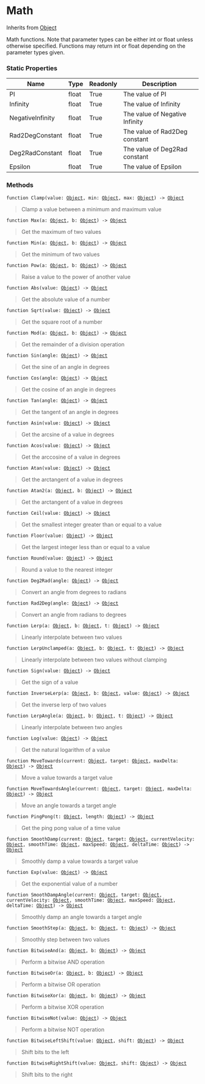 # Math
Inherits from [Object](../md/objects/Object.md)

Math functions. Note that parameter types can be either int or float unless otherwise specified.
Functions may return int or float depending on the parameter types given.

### Static Properties
|Name|Type|Readonly|Description|
|---|---|---|---|
|PI|float|True|The value of PI|
|Infinity|float|True|The value of Infinity|
|NegativeInfinity|float|True|The value of Negative Infinity|
|Rad2DegConstant|float|True|The value of Rad2Deg constant|
|Deg2RadConstant|float|True|The value of Deg2Rad constant|
|Epsilon|float|True|The value of Epsilon|


### Methods
<pre class="language-typescript"><code class="lang-typescript">function Clamp(value: <a data-footnote-ref href="#user-content-fn-Object">Object</a>, min: <a data-footnote-ref href="#user-content-fn-Object">Object</a>, max: <a data-footnote-ref href="#user-content-fn-Object">Object</a>) -> <a data-footnote-ref href="#user-content-fn-Object">Object</a></code></pre>
> Clamp a value between a minimum and maximum value

<pre class="language-typescript"><code class="lang-typescript">function Max(a: <a data-footnote-ref href="#user-content-fn-Object">Object</a>, b: <a data-footnote-ref href="#user-content-fn-Object">Object</a>) -> <a data-footnote-ref href="#user-content-fn-Object">Object</a></code></pre>
> Get the maximum of two values

<pre class="language-typescript"><code class="lang-typescript">function Min(a: <a data-footnote-ref href="#user-content-fn-Object">Object</a>, b: <a data-footnote-ref href="#user-content-fn-Object">Object</a>) -> <a data-footnote-ref href="#user-content-fn-Object">Object</a></code></pre>
> Get the minimum of two values

<pre class="language-typescript"><code class="lang-typescript">function Pow(a: <a data-footnote-ref href="#user-content-fn-Object">Object</a>, b: <a data-footnote-ref href="#user-content-fn-Object">Object</a>) -> <a data-footnote-ref href="#user-content-fn-Object">Object</a></code></pre>
> Raise a value to the power of another value

<pre class="language-typescript"><code class="lang-typescript">function Abs(value: <a data-footnote-ref href="#user-content-fn-Object">Object</a>) -> <a data-footnote-ref href="#user-content-fn-Object">Object</a></code></pre>
> Get the absolute value of a number

<pre class="language-typescript"><code class="lang-typescript">function Sqrt(value: <a data-footnote-ref href="#user-content-fn-Object">Object</a>) -> <a data-footnote-ref href="#user-content-fn-Object">Object</a></code></pre>
> Get the square root of a number

<pre class="language-typescript"><code class="lang-typescript">function Mod(a: <a data-footnote-ref href="#user-content-fn-Object">Object</a>, b: <a data-footnote-ref href="#user-content-fn-Object">Object</a>) -> <a data-footnote-ref href="#user-content-fn-Object">Object</a></code></pre>
> Get the remainder of a division operation

<pre class="language-typescript"><code class="lang-typescript">function Sin(angle: <a data-footnote-ref href="#user-content-fn-Object">Object</a>) -> <a data-footnote-ref href="#user-content-fn-Object">Object</a></code></pre>
> Get the sine of an angle in degrees

<pre class="language-typescript"><code class="lang-typescript">function Cos(angle: <a data-footnote-ref href="#user-content-fn-Object">Object</a>) -> <a data-footnote-ref href="#user-content-fn-Object">Object</a></code></pre>
> Get the cosine of an angle in degrees

<pre class="language-typescript"><code class="lang-typescript">function Tan(angle: <a data-footnote-ref href="#user-content-fn-Object">Object</a>) -> <a data-footnote-ref href="#user-content-fn-Object">Object</a></code></pre>
> Get the tangent of an angle in degrees

<pre class="language-typescript"><code class="lang-typescript">function Asin(value: <a data-footnote-ref href="#user-content-fn-Object">Object</a>) -> <a data-footnote-ref href="#user-content-fn-Object">Object</a></code></pre>
> Get the arcsine of a value in degrees

<pre class="language-typescript"><code class="lang-typescript">function Acos(value: <a data-footnote-ref href="#user-content-fn-Object">Object</a>) -> <a data-footnote-ref href="#user-content-fn-Object">Object</a></code></pre>
> Get the arccosine of a value in degrees

<pre class="language-typescript"><code class="lang-typescript">function Atan(value: <a data-footnote-ref href="#user-content-fn-Object">Object</a>) -> <a data-footnote-ref href="#user-content-fn-Object">Object</a></code></pre>
> Get the arctangent of a value in degrees

<pre class="language-typescript"><code class="lang-typescript">function Atan2(a: <a data-footnote-ref href="#user-content-fn-Object">Object</a>, b: <a data-footnote-ref href="#user-content-fn-Object">Object</a>) -> <a data-footnote-ref href="#user-content-fn-Object">Object</a></code></pre>
> Get the arctangent of a value in degrees

<pre class="language-typescript"><code class="lang-typescript">function Ceil(value: <a data-footnote-ref href="#user-content-fn-Object">Object</a>) -> <a data-footnote-ref href="#user-content-fn-Object">Object</a></code></pre>
> Get the smallest integer greater than or equal to a value

<pre class="language-typescript"><code class="lang-typescript">function Floor(value: <a data-footnote-ref href="#user-content-fn-Object">Object</a>) -> <a data-footnote-ref href="#user-content-fn-Object">Object</a></code></pre>
> Get the largest integer less than or equal to a value

<pre class="language-typescript"><code class="lang-typescript">function Round(value: <a data-footnote-ref href="#user-content-fn-Object">Object</a>) -> <a data-footnote-ref href="#user-content-fn-Object">Object</a></code></pre>
> Round a value to the nearest integer

<pre class="language-typescript"><code class="lang-typescript">function Deg2Rad(angle: <a data-footnote-ref href="#user-content-fn-Object">Object</a>) -> <a data-footnote-ref href="#user-content-fn-Object">Object</a></code></pre>
> Convert an angle from degrees to radians

<pre class="language-typescript"><code class="lang-typescript">function Rad2Deg(angle: <a data-footnote-ref href="#user-content-fn-Object">Object</a>) -> <a data-footnote-ref href="#user-content-fn-Object">Object</a></code></pre>
> Convert an angle from radians to degrees

<pre class="language-typescript"><code class="lang-typescript">function Lerp(a: <a data-footnote-ref href="#user-content-fn-Object">Object</a>, b: <a data-footnote-ref href="#user-content-fn-Object">Object</a>, t: <a data-footnote-ref href="#user-content-fn-Object">Object</a>) -> <a data-footnote-ref href="#user-content-fn-Object">Object</a></code></pre>
> Linearly interpolate between two values

<pre class="language-typescript"><code class="lang-typescript">function LerpUnclamped(a: <a data-footnote-ref href="#user-content-fn-Object">Object</a>, b: <a data-footnote-ref href="#user-content-fn-Object">Object</a>, t: <a data-footnote-ref href="#user-content-fn-Object">Object</a>) -> <a data-footnote-ref href="#user-content-fn-Object">Object</a></code></pre>
> Linearly interpolate between two values without clamping

<pre class="language-typescript"><code class="lang-typescript">function Sign(value: <a data-footnote-ref href="#user-content-fn-Object">Object</a>) -> <a data-footnote-ref href="#user-content-fn-Object">Object</a></code></pre>
> Get the sign of a value

<pre class="language-typescript"><code class="lang-typescript">function InverseLerp(a: <a data-footnote-ref href="#user-content-fn-Object">Object</a>, b: <a data-footnote-ref href="#user-content-fn-Object">Object</a>, value: <a data-footnote-ref href="#user-content-fn-Object">Object</a>) -> <a data-footnote-ref href="#user-content-fn-Object">Object</a></code></pre>
> Get the inverse lerp of two values

<pre class="language-typescript"><code class="lang-typescript">function LerpAngle(a: <a data-footnote-ref href="#user-content-fn-Object">Object</a>, b: <a data-footnote-ref href="#user-content-fn-Object">Object</a>, t: <a data-footnote-ref href="#user-content-fn-Object">Object</a>) -> <a data-footnote-ref href="#user-content-fn-Object">Object</a></code></pre>
> Linearly interpolate between two angles

<pre class="language-typescript"><code class="lang-typescript">function Log(value: <a data-footnote-ref href="#user-content-fn-Object">Object</a>) -> <a data-footnote-ref href="#user-content-fn-Object">Object</a></code></pre>
> Get the natural logarithm of a value

<pre class="language-typescript"><code class="lang-typescript">function MoveTowards(current: <a data-footnote-ref href="#user-content-fn-Object">Object</a>, target: <a data-footnote-ref href="#user-content-fn-Object">Object</a>, maxDelta: <a data-footnote-ref href="#user-content-fn-Object">Object</a>) -> <a data-footnote-ref href="#user-content-fn-Object">Object</a></code></pre>
> Move a value towards a target value

<pre class="language-typescript"><code class="lang-typescript">function MoveTowardsAngle(current: <a data-footnote-ref href="#user-content-fn-Object">Object</a>, target: <a data-footnote-ref href="#user-content-fn-Object">Object</a>, maxDelta: <a data-footnote-ref href="#user-content-fn-Object">Object</a>) -> <a data-footnote-ref href="#user-content-fn-Object">Object</a></code></pre>
> Move an angle towards a target angle

<pre class="language-typescript"><code class="lang-typescript">function PingPong(t: <a data-footnote-ref href="#user-content-fn-Object">Object</a>, length: <a data-footnote-ref href="#user-content-fn-Object">Object</a>) -> <a data-footnote-ref href="#user-content-fn-Object">Object</a></code></pre>
> Get the ping pong value of a time value

<pre class="language-typescript"><code class="lang-typescript">function SmoothDamp(current: <a data-footnote-ref href="#user-content-fn-Object">Object</a>, target: <a data-footnote-ref href="#user-content-fn-Object">Object</a>, currentVelocity: <a data-footnote-ref href="#user-content-fn-Object">Object</a>, smoothTime: <a data-footnote-ref href="#user-content-fn-Object">Object</a>, maxSpeed: <a data-footnote-ref href="#user-content-fn-Object">Object</a>, deltaTime: <a data-footnote-ref href="#user-content-fn-Object">Object</a>) -> <a data-footnote-ref href="#user-content-fn-Object">Object</a></code></pre>
> Smoothly damp a value towards a target value

<pre class="language-typescript"><code class="lang-typescript">function Exp(value: <a data-footnote-ref href="#user-content-fn-Object">Object</a>) -> <a data-footnote-ref href="#user-content-fn-Object">Object</a></code></pre>
> Get the exponential value of a number

<pre class="language-typescript"><code class="lang-typescript">function SmoothDampAngle(current: <a data-footnote-ref href="#user-content-fn-Object">Object</a>, target: <a data-footnote-ref href="#user-content-fn-Object">Object</a>, currentVelocity: <a data-footnote-ref href="#user-content-fn-Object">Object</a>, smoothTime: <a data-footnote-ref href="#user-content-fn-Object">Object</a>, maxSpeed: <a data-footnote-ref href="#user-content-fn-Object">Object</a>, deltaTime: <a data-footnote-ref href="#user-content-fn-Object">Object</a>) -> <a data-footnote-ref href="#user-content-fn-Object">Object</a></code></pre>
> Smoothly damp an angle towards a target angle

<pre class="language-typescript"><code class="lang-typescript">function SmoothStep(a: <a data-footnote-ref href="#user-content-fn-Object">Object</a>, b: <a data-footnote-ref href="#user-content-fn-Object">Object</a>, t: <a data-footnote-ref href="#user-content-fn-Object">Object</a>) -> <a data-footnote-ref href="#user-content-fn-Object">Object</a></code></pre>
> Smoothly step between two values

<pre class="language-typescript"><code class="lang-typescript">function BitwiseAnd(a: <a data-footnote-ref href="#user-content-fn-Object">Object</a>, b: <a data-footnote-ref href="#user-content-fn-Object">Object</a>) -> <a data-footnote-ref href="#user-content-fn-Object">Object</a></code></pre>
> Perform a bitwise AND operation

<pre class="language-typescript"><code class="lang-typescript">function BitwiseOr(a: <a data-footnote-ref href="#user-content-fn-Object">Object</a>, b: <a data-footnote-ref href="#user-content-fn-Object">Object</a>) -> <a data-footnote-ref href="#user-content-fn-Object">Object</a></code></pre>
> Perform a bitwise OR operation

<pre class="language-typescript"><code class="lang-typescript">function BitwiseXor(a: <a data-footnote-ref href="#user-content-fn-Object">Object</a>, b: <a data-footnote-ref href="#user-content-fn-Object">Object</a>) -> <a data-footnote-ref href="#user-content-fn-Object">Object</a></code></pre>
> Perform a bitwise XOR operation

<pre class="language-typescript"><code class="lang-typescript">function BitwiseNot(value: <a data-footnote-ref href="#user-content-fn-Object">Object</a>) -> <a data-footnote-ref href="#user-content-fn-Object">Object</a></code></pre>
> Perform a bitwise NOT operation

<pre class="language-typescript"><code class="lang-typescript">function BitwiseLeftShift(value: <a data-footnote-ref href="#user-content-fn-Object">Object</a>, shift: <a data-footnote-ref href="#user-content-fn-Object">Object</a>) -> <a data-footnote-ref href="#user-content-fn-Object">Object</a></code></pre>
> Shift bits to the left

<pre class="language-typescript"><code class="lang-typescript">function BitwiseRightShift(value: <a data-footnote-ref href="#user-content-fn-Object">Object</a>, shift: <a data-footnote-ref href="#user-content-fn-Object">Object</a>) -> <a data-footnote-ref href="#user-content-fn-Object">Object</a></code></pre>
> Shift bits to the right


[^Camera]: [Camera](../md/static/Camera.md)
[^Character]: [Character](../md/objects/Character.md)
[^Collider]: [Collider](../md/objects/Collider.md)
[^Collision]: [Collision](../md/objects/Collision.md)
[^Color]: [Color](../md/objects/Color.md)
[^Convert]: [Convert](../md/static/Convert.md)
[^Cutscene]: [Cutscene](../md/static/Cutscene.md)
[^Dict]: [Dict](../md/objects/Dict.md)
[^Game]: [Game](../md/static/Game.md)
[^Human]: [Human](../md/objects/Human.md)
[^Input]: [Input](../md/static/Input.md)
[^Json]: [Json](../md/static/Json.md)
[^LineCastHitResult]: [LineCastHitResult](../md/objects/LineCastHitResult.md)
[^LineRenderer]: [LineRenderer](../md/objects/LineRenderer.md)
[^List]: [List](../md/objects/List.md)
[^Map]: [Map](../md/static/Map.md)
[^MapObject]: [MapObject](../md/objects/MapObject.md)
[^MapTargetable]: [MapTargetable](../md/objects/MapTargetable.md)
[^Math]: [Math](../md/static/Math.md)
[^Network]: [Network](../md/static/Network.md)
[^NetworkView]: [NetworkView](../md/objects/NetworkView.md)
[^PersistentData]: [PersistentData](../md/static/PersistentData.md)
[^Physics]: [Physics](../md/static/Physics.md)
[^Player]: [Player](../md/objects/Player.md)
[^Quaternion]: [Quaternion](../md/objects/Quaternion.md)
[^Random]: [Random](../md/objects/Random.md)
[^Range]: [Range](../md/objects/Range.md)
[^RoomData]: [RoomData](../md/static/RoomData.md)
[^Set]: [Set](../md/objects/Set.md)
[^Shifter]: [Shifter](../md/objects/Shifter.md)
[^String]: [String](../md/static/String.md)
[^Time]: [Time](../md/static/Time.md)
[^Titan]: [Titan](../md/objects/Titan.md)
[^Transform]: [Transform](../md/objects/Transform.md)
[^UI]: [UI](../md/static/UI.md)
[^Vector2]: [Vector2](../md/objects/Vector2.md)
[^Vector3]: [Vector3](../md/objects/Vector3.md)
[^Object]: [Object](../md/objects/Object.md)
[^Component]: [Component](../md/objects/Component.md)
